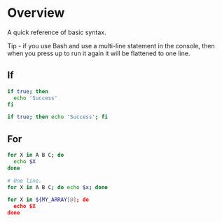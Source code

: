 # Overview

A quick reference of basic syntax.

Tip - if you use Bash and use a multi-line statement in the console, then when you press up to run it again it will be flattened to one line.


## If

```sh
if true; then
  echo 'Success'
fi

if true; then echo 'Success'; fi
```


## For

```sh
for X in A B C; do
  echo $X
done

# One line.
for X in A B C; do echo $x; done

for X in ${MY_ARRAY[@]; do
  echo $X
done
```
